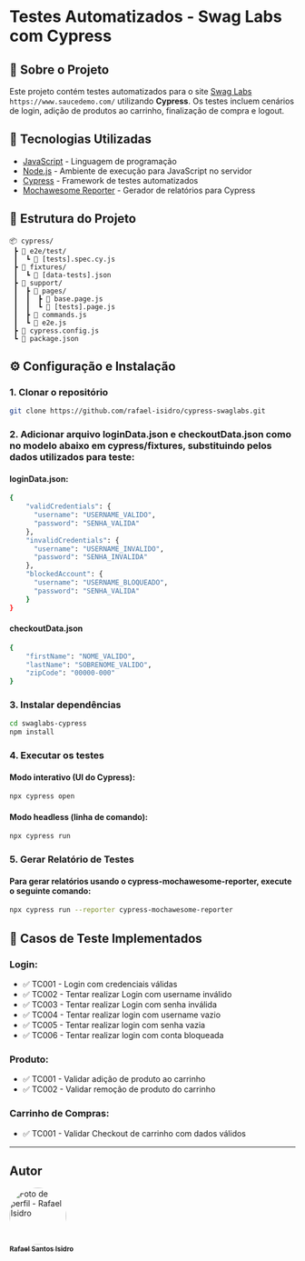 # Testes Automatizados - Swag Labs com Cypress

## 📌 Sobre o Projeto
Este projeto contém testes automatizados para o site [Swag Labs](https://www.saucedemo.com/) ```https://www.saucedemo.com/``` utilizando **Cypress**. Os testes incluem cenários de login, adição de produtos ao carrinho, finalização de compra e logout.

## 🚀 Tecnologias Utilizadas
- [JavaScript](https://developer.mozilla.org/pt-BR/docs/Web/JavaScript) - Linguagem de programação
- [Node.js](https://nodejs.org/) - Ambiente de execução para JavaScript no servidor
- [Cypress](https://www.cypress.io/) - Framework de testes automatizados
- [Mochawesome Reporter](https://www.npmjs.com/package/cypress-mochawesome-reporter) - Gerador de relatórios para Cypress

## 📂 Estrutura do Projeto
```
📦 cypress/
 ┣ 📂 e2e/test/
 ┃  ┗ 📜 [tests].spec.cy.js
 ┣ 📂 fixtures/
 ┃  ┗ 📜 [data-tests].json
 ┣ 📂 support/
 ┃  ┣ 📂 pages/
 ┃  ┃  ┣ 📜 base.page.js
 ┃  ┃  ┗ 📜 [tests].page.js
 ┃  ┣ 📜 commands.js
 ┃  ┗ 📜 e2e.js
 ┣ 📜 cypress.config.js
 ┗ 📜 package.json
```

## ⚙️ Configuração e Instalação
### 1. Clonar o repositório
```sh
git clone https://github.com/rafael-isidro/cypress-swaglabs.git
```
### 2. Adicionar arquivo loginData.json e checkoutData.json como no modelo abaixo em cypress/fixtures, substituindo pelos dados utilizados para teste:
#### loginData.json:
```sh
{
    "validCredentials": {
      "username": "USERNAME_VALIDO",
      "password": "SENHA_VALIDA"
    },
    "invalidCredentials": {
      "username": "USERNAME_INVALIDO",
      "password": "SENHA_INVALIDA"
    },
    "blockedAccount": {
      "username": "USERNAME_BLOQUEADO",
      "password": "SENHA_VALIDA"
    }
}
```
#### checkoutData.json

```sh
{
    "firstName": "NOME_VALIDO",
    "lastName": "SOBRENOME_VALIDO",
    "zipCode": "00000-000"
}
```

### 3. Instalar dependências
```sh
cd swaglabs-cypress
npm install
```

### 4. Executar os testes
#### Modo interativo (UI do Cypress):
```sh
npx cypress open
```

#### Modo headless (linha de comando):
```sh
npx cypress run
```

### 5. Gerar Relatório de Testes
#### Para gerar relatórios usando o cypress-mochawesome-reporter, execute o seguinte comando:
```sh
npx cypress run --reporter cypress-mochawesome-reporter
```


## 📌 Casos de Teste Implementados
### Login:
- ✅ TC001 - Login com credenciais válidas
- ✅ TC002 - Tentar realizar Login com username inválido
- ✅ TC003 - Tentar realizar Login com senha inválida
- ✅ TC004 - Tentar realizar login com username vazio
- ✅ TC005 - Tentar realizar login com senha vazia
- ✅ TC006 - Tentar realizar login com conta bloqueada

### Produto:
- ✅ TC001 - Validar adição de produto ao carrinho
- ✅ TC002 - Validar remoção de produto do carrinho

### Carrinho de Compras:
- ✅ TC001 - Validar Checkout de carrinho com dados válidos

---
## Autor

<a href="https://github.com/rafael-isidro">
    <img style="border-radius: 50%;" src="https://avatars.githubusercontent.com/u/118776145?v=4" width="100px;" alt="Foto de perfil - Rafael Isidro"/>
    <br />
    <sub><b>Rafael Santos Isidro</b></sub>
</a> 
<br />

